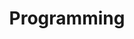---
title: "Programming"
collection: teaching
category: lecture
venue: "RWTH Aachen"
year: 'Winter, 2024/2025'
location: "City, Country"
---
